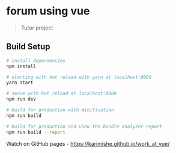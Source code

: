 # forum using vue

> Tutor project

## Build Setup

``` bash
# install dependencies
npm install

# starting with hot reload with yarn at localhost:8080
yarn start

# serve with hot reload at localhost:8080
npm run dev

# build for production with minification
npm run build

# build for production and view the bundle analyzer report
npm run build --report
```
Watch on GitHub pages - https://karimishe.github.io/work_at_vue/
